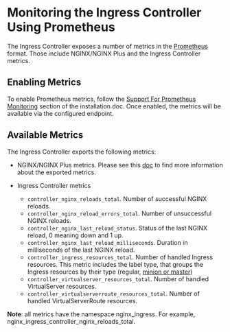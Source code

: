 # Monitoring the Ingress Controller Using Prometheus

The Ingress Controller exposes a number of metrics in the [Prometheus](https://prometheus.io/) format. Those include NGINX/NGINX Plus and the Ingress Controller metrics.

## Enabling Metrics
To enable Prometheus metrics, follow the [Support For Prometheus Monitoring](./installation.md#support-for-prometheus-monitoring) section of the installation doc. Once enabled, the metrics will be available via the configured endpoint.

## Available Metrics
The Ingress Controller exports the following metrics:

* NGINX/NGINX Plus metrics. Please see this [doc](https://github.com/nginxinc/nginx-prometheus-exporter#exported-metrics) to find more information about the exported metrics.

* Ingress Controller metrics
  * `controller_nginx_reloads_total`. Number of successful NGINX reloads.
  * `controller_nginx_reload_errors_total`. Number of unsuccessful NGINX reloads.
  * `controller_nginx_last_reload_status`. Status of the last NGINX reload, 0 meaning down and 1 up.
  * `controller_nginx_last_reload_milliseconds`. Duration in milliseconds of the last NGINX reload.
  * `controller_ingress_resources_total`. Number of handled Ingress resources. This metric includes the label type, that groups the Ingress resources by their type (regular, [minion or master](./../examples/mergeable-ingress-types))
  * `controller_virtualserver_resources_total`. Number of handled VirtualServer resources.
  * `controller_virtualserverroute_resources_total`. Number of handled VirtualServerRoute resources.

**Note**: all metrics have the namespace nginx_ingress. For example, nginx_ingress_controller_nginx_reloads_total.
